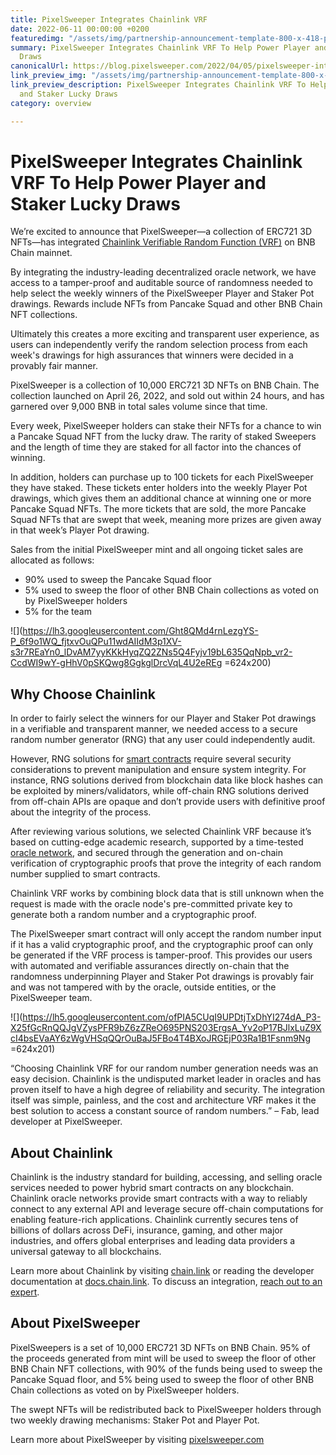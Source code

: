 ```yaml
---
title: PixelSweeper Integrates Chainlink VRF
date: 2022-06-11 00:00:00 +0200
featuredimg: "/assets/img/partnership-announcement-template-800-x-418-px.png"
summary: PixelSweeper Integrates Chainlink VRF To Help Power Player and Staker Lucky
  Draws
canonicalUrl: https://blog.pixelsweeper.com/2022/04/05/pixelsweeper-integrates-chainlink-vrf/
link_preview_img: "/assets/img/partnership-announcement-template-800-x-418-px.png"
link_preview_description: PixelSweeper Integrates Chainlink VRF To Help Power Player
  and Staker Lucky Draws
category: overview

---
```

# **PixelSweeper Integrates Chainlink VRF To Help Power Player and Staker Lucky Draws**

We’re excited to announce that PixelSweeper—a collection of ERC721 3D NFTs—has integrated [Chainlink Verifiable Random Function (VRF)](https://chain.link/solutions/chainlink-vrf) on BNB Chain mainnet.

By integrating the industry-leading decentralized oracle network, we have access to a tamper-proof and auditable source of randomness needed to help select the weekly winners of the PixelSweeper Player and Staker Pot drawings. Rewards include NFTs from Pancake Squad and other BNB Chain NFT collections.

Ultimately this creates a more exciting and transparent user experience, as users can independently verify the random selection process from each week's drawings for high assurances that winners were decided in a provably fair manner.

PixelSweeper is a collection of 10,000 ERC721 3D NFTs on BNB Chain. The collection launched on April 26, 2022, and sold out within 24 hours, and has garnered over 9,000 BNB in total sales volume since that time.

Every week, PixelSweeper holders can stake their NFTs for a chance to win a Pancake Squad NFT from the lucky draw. The rarity of staked Sweepers and the length of time they are staked for all factor into the chances of winning.

In addition, holders can purchase up to 100 tickets for each PixelSweeper they have staked. These tickets enter holders into the weekly Player Pot drawings, which gives them an additional chance at winning one or more Pancake Squad NFTs. The more tickets that are sold, the more Pancake Squad NFTs that are swept that week, meaning more prizes are given away in that week’s Player Pot drawing.

Sales from the initial PixelSweeper mint and all ongoing ticket sales are allocated as follows:

* 90% used to sweep the Pancake Squad floor
* 5% used to sweep the floor of other BNB Chain collections as voted on by PixelSweeper holders
* 5% for the team

![](https://lh3.googleusercontent.com/Ght8QMd4rnLezgYS-P_6f9o1WQ_fjtxvOuQPu11wdAIIdM3p1XV-s3r7REaYn0_lDvAM7yyKKkHyqZQ2ZNs5Q4Fyjv19bL635QqNpb_vr2-CcdWI9wY-gHhV0pSKQwg8GgkglDrcVqL4U2eREg =624x200)

## **Why Choose Chainlink**

In order to fairly select the winners for our Player and Staker Pot drawings in a verifiable and transparent manner, we needed access to a secure random number generator (RNG) that any user could independently audit.

However, RNG solutions for [smart contracts](https://chain.link/education/smart-contracts) require several security considerations to prevent manipulation and ensure system integrity. For instance, RNG solutions derived from blockchain data like block hashes can be exploited by miners/validators, while off-chain RNG solutions derived from off-chain APIs are opaque and don’t provide users with definitive proof about the integrity of the process.

After reviewing various solutions, we selected Chainlink VRF because it’s based on cutting-edge academic research, supported by a time-tested [oracle network](https://chain.link/education/blockchain-oracles), and secured through the generation and on-chain verification of cryptographic proofs that prove the integrity of each random number supplied to smart contracts.

Chainlink VRF works by combining block data that is still unknown when the request is made with the oracle node's pre-committed private key to generate both a random number and a cryptographic proof.

The PixelSweeper smart contract will only accept the random number input if it has a valid cryptographic proof, and the cryptographic proof can only be generated if the VRF process is tamper-proof. This provides our users with automated and verifiable assurances directly on-chain that the randomness underpinning Player and Staker Pot drawings is provably fair and was not tampered with by the oracle, outside entities, or the PixelSweeper team.

![](https://lh5.googleusercontent.com/ofPIA5CUqI9UPDtjTxDhYI274dA_P3-X25fGcRnQQJgVZysPFR9bZ6zZReO695PNS203ErgsA_Yv2oP17BJlxLuZ9XcI4bsEVaAY6zWgVHSqQQrOuBaJ5FBo4T4BXoJRGEjP03Ra1B1Fsnm9Ng =624x201)

“Choosing Chainlink VRF for our random number generation needs was an easy decision. Chainlink is the undisputed market leader in oracles and has proven itself to have a high degree of reliability and security. The integration itself was simple, painless, and the cost and architecture VRF makes it the best solution to access a constant source of random numbers.” – Fab, lead developer at PixelSweeper.

## **About Chainlink**

Chainlink is the industry standard for building, accessing, and selling oracle services needed to power hybrid smart contracts on any blockchain. Chainlink oracle networks provide smart contracts with a way to reliably connect to any external API and leverage secure off-chain computations for enabling feature-rich applications. Chainlink currently secures tens of billions of dollars across DeFi, insurance, gaming, and other major industries, and offers global enterprises and leading data providers a universal gateway to all blockchains.

Learn more about Chainlink by visiting [chain.link](https://chain.link/) or reading the developer documentation at [docs.chain.link](http://docs.chain.link/). To discuss an integration, [reach out to an expert](https://chainlinkcommunity.typeform.com/to/OYQO67EF?page=announcement).

## **About PixelSweeper**

PixelSweepers is a set of 10,000 ERC721 3D NFTs on BNB Chain. 95% of the proceeds generated from mint will be used to sweep the floor of other BNB Chain NFT collections, with 90% of the funds being used to sweep the Pancake Squad floor, and 5% being used to sweep the floor of other BNB Chain collections as voted on by PixelSweeper holders.

The swept NFTs will be redistributed back to PixelSweeper holders through two weekly drawing mechanisms: Staker Pot and Player Pot.

Learn more about PixelSweeper by visiting [pixelsweeper.com](https://pixelsweeper.com/)